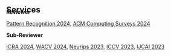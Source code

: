 <h2 id="services" style="margin: 2px 0px -15px;">Services</h2>

<div class="publications">
<h4 style="margin:0 0 0;">Reviewer</h4>
  
<a href="https://www.sciencedirect.com/journal/pattern-recognition/"><autocolor>Pattern Recognition 2024</autocolor></a>, <a href="https://dl.acm.org/journal/csur/"><autocolor>ACM Computing Surveys 2024</autocolor> </a>

<h4 style="margin:2px 0 0;">Sub-Reviewer</h4>

<a href="https://2024.ieee-icra.org/"><autocolor>ICRA 2024</autocolor></a>, <a href="https://wacv2024.thecvf.com/"><autocolor>WACV 2024</autocolor></a>, <a href="https://nips.cc/"><autocolor>Neurips 2023</autocolor></a>, <a href="https://iccv2023.thecvf.com/"><autocolor>ICCV 2023</autocolor></a>, <a href="https://ijcai-23.org/"><autocolor>IJCAI 2023</autocolor></a>

</div> 

<!-- <ul style="margin:0 0 5px;">
  <li><a href="https://2024.ieee-icra.org/"><autocolor>ICRA 2024</autocolor></a></li>
  <li><a href="https://wacv2024.thecvf.com/"><autocolor>WACV 2024</autocolor></a></li>
  <li><a href="https://nips.cc/"><autocolor>Neurips 2023</autocolor></a></li>
  <li><a href="https://iccv2023.thecvf.com/"><autocolor>ICCV 2023</autocolor></a></li>
  <li><a href="https://ijcai-23.org/"><autocolor>IJCAI 2023</autocolor></a></li>                                                                            
</ul> -->
<!-- <h2 id="publications" style="margin: 2px 0px -15px;">Services</h2>

<h4 style="margin:0 10px 0;">Conference Sub-Reviewer</h4>

<ul style="margin:0 0 5px;">
  <li><a href="https://ijcai-23.org/"><autocolor>International Joint Conference on Artificial Intelligence 2023</autocolor></a></li>
</ul>

<!-- <h4 style="margin:0 10px 0;">Journal Reviewers</h4>

<ul style="margin:0 0 20px;">
  <li><a href="https://www.computer.org/csdl/journal/tp"><autocolor>IEEE Transactions on Pattern Analysis and Machine Intelligence (TPAMI)</autocolor></a></li>
  <li><a href="https://www.springer.com/journal/11263"><autocolor>International Journal of Computer Vision (IJCV)</autocolor></a></li>
</ul> --> 
